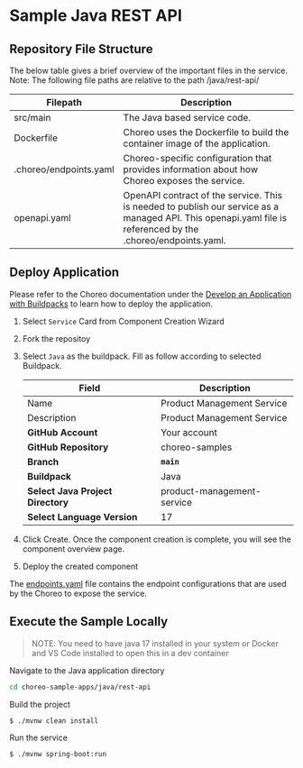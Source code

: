 # Sample Java REST API

## Repository File Structure

The below table gives a brief overview of the important files in the service.\
Note: The following file paths are relative to the path /java/rest-api/

| Filepath               | Description                                                                                                                                                  |
| ---------------------- | ------------------------------------------------------------------------------------------------------------------------------------------------------------ |
| src/main               | The Java based service code.                                                                                                                                 |
| Dockerfile             | Choreo uses the Dockerfile to build the container image of the application.                                                                                  |
| .choreo/endpoints.yaml | Choreo-specific configuration that provides information about how Choreo exposes the service.                                                                |
| openapi.yaml           | OpenAPI contract of the service. This is needed to publish our service as a managed API. This openapi.yaml file is referenced by the .choreo/endpoints.yaml. |

## Deploy Application

Please refer to the Choreo documentation under the [Develop an Application with Buildpacks](https://wso2.com/choreo/develop-components/deploy-an-application-with-buildpacks) to learn how to deploy the application.

1. Select `Service` Card from Component Creation Wizard
2. Fork the repositoy
3. Select `Java` as the buildpack. Fill as follow according to selected Buildpack.

    | **Field**             | **Description**                               |
    |-----------------------|-----------------------------------------------|
    |Name           | Product Management Service              |
    |Description    | Product Management Service       |
    | **GitHub Account**    | Your account                                  |
    | **GitHub Repository** | choreo-samples |
    | **Branch**            | **`main`**                               |
    | **Buildpack**      | Java|
    | **Select Java Project Directory**       | product-management-service |
    | **Select Language Version**              | 17 |

4. Click Create. Once the component creation is complete, you will see the component overview page.
5. Deploy the created component

The [endpoints.yaml](.choreo/endpoints.yaml) file contains the endpoint configurations that are used by the Choreo to expose the service.



## Execute the Sample Locally

> NOTE: You need to have java 17 installed in your system or Docker and VS Code installed to
> open this in a dev container

Navigate to the Java application directory

```bash
cd choreo-sample-apps/java/rest-api
```

Build the project

```bash
$ ./mvnw clean install
```

Run the service

```bash
$ ./mvnw spring-boot:run
```
